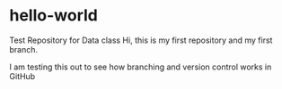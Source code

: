 # hello-world
Test Repository for Data class
Hi, this is my first repository and my first branch.

I am testing this out to see how branching and version control works in GitHub
